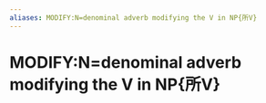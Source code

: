 ```yaml
---
aliases: MODIFY:N=denominal adverb modifying the V in NP{所V}
---
```

# MODIFY:N=denominal adverb modifying the V in NP{所V}

